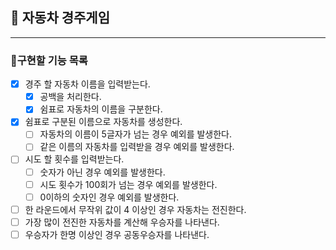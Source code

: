 ## 🚗 자동차 경주게임

---

### 🚀구현할 기능 목록

- [x] 경주 할 자동차 이름을 입력받는다.
    - [x] 공백을 처리한다.
    - [x] 쉼표로 자동차의 이름을 구분한다.
- [x] 쉼표로 구분된 이름으로 자동차를 생성한다.
    - [ ] 자동차의 이름이 5글자가 넘는 경우 예외를 발생한다.
    - [ ] 같은 이름의 자동차를 입력받을 경우 예외를 발생한다.
- [ ] 시도 할 횟수를 입력받는다.
    - [ ] 숫자가 아닌 경우 예외를 발생한다.
    - [ ] 시도 횟수가 100회가 넘는 경우 예외를 발생한다.
    - [ ] 0이하의 숫자인 경우 예외를 발생한다.
- [ ] 한 라운드에서 무작위 값이 4 이상인 경우 자동차는 전진한다.
- [ ] 가장 많이 전진한 자동차를 계산해 우승자를 나타낸다.
- [ ] 우승자가 한명 이상인 경우 공동우승자를 나타낸다.